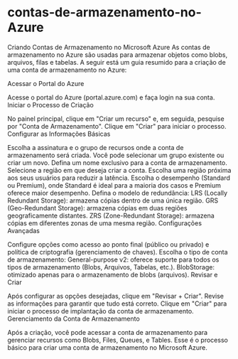 # contas-de-armazenamento-no-Azure

Criando Contas de Armazenamento no Microsoft Azure
As contas de armazenamento no Azure são usadas para armazenar objetos como blobs, arquivos, filas e tabelas. A seguir está um guia resumido para a criação de uma conta de armazenamento no Azure:

Acessar o Portal do Azure

Acesse o portal do Azure (portal.azure.com) e faça login na sua conta.
Iniciar o Processo de Criação

No painel principal, clique em "Criar um recurso" e, em seguida, pesquise por "Conta de Armazenamento".
Clique em "Criar" para iniciar o processo.
Configurar as Informações Básicas

Escolha a assinatura e o grupo de recursos onde a conta de armazenamento será criada. Você pode selecionar um grupo existente ou criar um novo.
Defina um nome exclusivo para a conta de armazenamento.
Selecione a região em que deseja criar a conta. Escolha uma região próxima aos seus usuários para reduzir a latência.
Escolha o desempenho (Standard ou Premium), onde Standard é ideal para a maioria dos casos e Premium oferece maior desempenho.
Defina o modelo de redundância:
LRS (Locally Redundant Storage): armazena cópias dentro de uma única região.
GRS (Geo-Redundant Storage): armazena cópias em duas regiões geograficamente distantes.
ZRS (Zone-Redundant Storage): armazena cópias em diferentes zonas de uma mesma região.
Configurações Avançadas

Configure opções como acesso ao ponto final (público ou privado) e política de criptografia (gerenciamento de chaves).
Escolha o tipo de conta de armazenamento:
General-purpose v2: oferece suporte para todos os tipos de armazenamento (Blobs, Arquivos, Tabelas, etc.).
BlobStorage: otimizado apenas para o armazenamento de blobs (arquivos).
Revisar e Criar

Após configurar as opções desejadas, clique em "Revisar + Criar".
Revise as informações para garantir que tudo está correto.
Clique em "Criar" para iniciar o processo de implantação da conta de armazenamento.
Gerenciamento da Conta de Armazenamento

Após a criação, você pode acessar a conta de armazenamento para gerenciar recursos como Blobs, Files, Queues, e Tables.
Esse é o processo básico para criar uma conta de armazenamento no Microsoft Azure.
